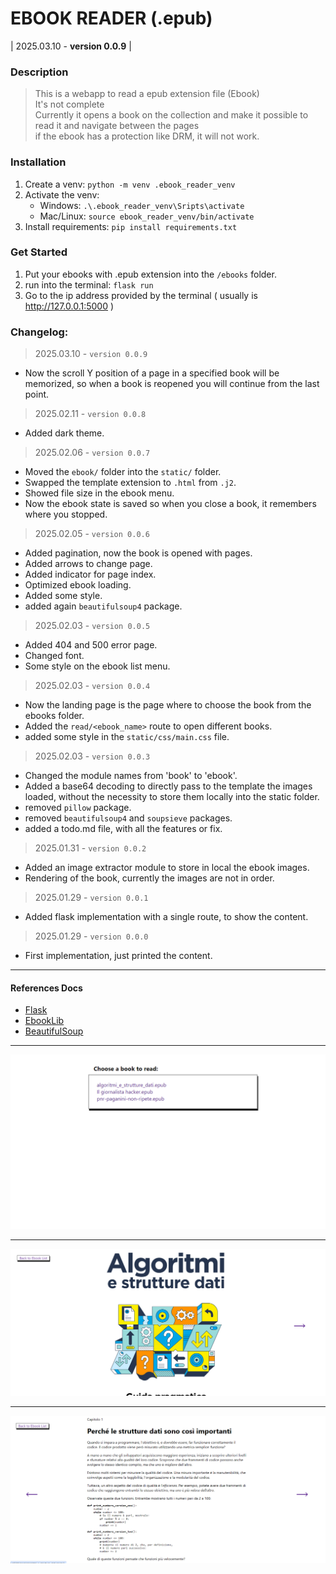# EBOOK READER (.epub)
| 2025.03.10 - __version 0.0.9__ |  

### Description
> This is a webapp to read a epub extension file (Ebook)  
> It's not complete  
> Currently it opens a book on the collection and make it possible to read it and navigate between the pages  
> if the ebook has a protection like DRM, it will not work.  

### Installation  
1. Create a venv: `python -m venv .ebook_reader_venv`  
2. Activate the venv:
    - Windows: `.\.ebook_reader_venv\Sripts\activate`  
    - Mac/Linux: `source ebook_reader_venv/bin/activate`  
3. Install requirements: `pip install requirements.txt`  

### Get Started
1. Put your ebooks with .epub extension into the `/ebooks` folder.   
2. run into the terminal: `flask run`  
4. Go to the ip address provided by the terminal ( usually is http://127.0.0.1:5000 )  
    
### Changelog:  
> 2025.03.10 - `version 0.0.9`  
- Now the scroll Y position of a page in a specified book will be memorized, so when a book is reopened you will continue from the last point.

> 2025.02.11 - `version 0.0.8`  
- Added dark theme.  

> 2025.02.06 - `version 0.0.7`  
- Moved the `ebook/` folder into the `static/` folder.
- Swapped the template extension to `.html` from `.j2`.
- Showed file size in the ebook menu.
- Now the ebook state is saved so when you close a book, it remembers where you stopped.

> 2025.02.05 - `version 0.0.6`  
- Added pagination, now the book is opened with pages.
- Added arrows to change page.
- Added indicator for page index.
- Optimized ebook loading.
- Added some style.
- added again `beautifulsoup4` package.

> 2025.02.03 - `version 0.0.5`  
- Added 404 and 500 error page.
- Changed font.
- Some style on the ebook list menu.

> 2025.02.03 - `version 0.0.4`  
- Now the landing page is the page where to choose the book from the ebooks folder.  
- Added the `read/<ebook_name>` route to open different books.
- added some style in the `static/css/main.css` file.

> 2025.02.03 - `version 0.0.3`  
- Changed the module names from 'book' to 'ebook'. 
- Added a base64 decoding to directly pass to the template the images loaded, without the necessity to store them locally into the static folder.
- removed `pillow` package.
- removed `beautifulsoup4` and `soupsieve` packages.
- added a todo.md file, with all the features or fix.  
  
> 2025.01.31 - `version 0.0.2`  
- Added an image extractor module to store in local the ebook images.  
- Rendering of the book, currently the images are not in order.  

> 2025.01.29 - `version 0.0.1`  
- Added flask implementation with a single route, to show the content.

> 2025.01.29 - `version 0.0.0`  
- First implementation, just printed the content.  

_______

#### References Docs

- [Flask](https://flask.palletsprojects.com/en/stable/quickstart)  
- [EbookLib](https://docs.sourcefabric.org/projects/ebooklib/en/latest/tutorial.html)  
- [BeautifulSoup](https://www.crummy.com/software/BeautifulSoup/)  



___

  ![screenshot](/examples/home_ebook.png)
___

  ![screenshot](/examples/open_book.png)
___

  ![screenshot](/examples/pagina_1_ebook.png)